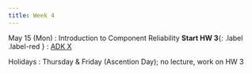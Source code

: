 ```yaml
---
title: Week 4
---
```


May 15 (Mon)
: Introduction to Component Reliability **Start HW 3**{: .label .label-red }
  : [ADK X](#)

Holidays
: Thursday & Friday (Ascention Day); no lecture, work on HW 3
